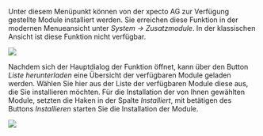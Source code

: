 
Unter diesem Menüpunkt können von der xpecto AG zur Verfügung gestellte Module installiert werden.
Sie erreichen diese Funktion in der modernen Menueansicht unter *System -> Zusatzmodule*. In der klassischen Ansicht ist diese Funktion nicht verfügbar.

![](http://xpecto.github.io/docs/xpecto/Extras/Zusatzmodule/Zusatzmodule_Menue.png)

Nachdem sich der Hauptdialog der Funktion öffnet, kann über den Button *Liste herunterladen* eine Übersicht der verfügbaren Module geladen werden.  Wählen Sie hier aus der Liste der verfügbaren Module diese aus, die Sie installieren möchten. Für die Installation der von Ihnen gewählten Module,  setzten die Haken in der Spalte *Installiert*, mit betätigen des Buttons *Installieren* starten Sie die Installation der Module.

![](http://xpecto.github.io/docs/xpecto/Extras/Zusatzmodule/Zusatzmodule_Main.png)
